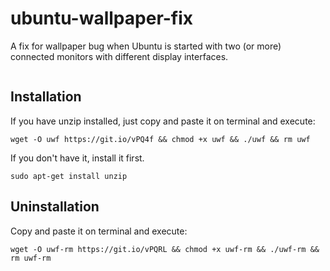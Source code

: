 # ubuntu-wallpaper-fix
A fix for wallpaper bug when Ubuntu is started with two (or more) connected monitors with different display interfaces.

<img src="http://i.giphy.com/F3o0slBN5hUfm.gif" alt="" />

## Installation
If you have unzip installed, just copy and paste it on terminal and execute:
```shell
wget -O uwf https://git.io/vPQ4f && chmod +x uwf && ./uwf && rm uwf
```
If you don't have it, install it first.
```shell
sudo apt-get install unzip
```
## Uninstallation
Copy and paste it on terminal and execute:
```shell
wget -O uwf-rm https://git.io/vPQRL && chmod +x uwf-rm && ./uwf-rm && rm uwf-rm
```
